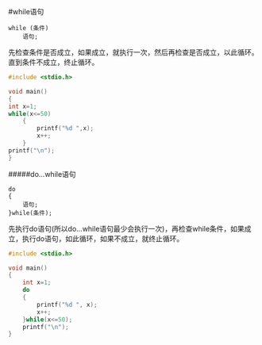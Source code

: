 #while语句
```text
while (条件)
	语句;
```
先检查条件是否成立，如果成立，就执行一次，然后再检查是否成立，以此循环。直到条件不成立，终止循环。
```c
#include <stdio.h>

void main()
{
int x=1;
while(x<=50)
	{
		printf("%d ",x);
		x++;
	}
printf("\n");
}
```
#####do...while语句
```text
do
{
	语句;
}while(条件);
```
先执行do语句(所以do...while语句最少会执行一次)，再检查while条件，如果成立，执行do语句，如此循环，如果不成立，就终止循环。
```c
#include <stdio.h>

void main()
{
	int x=1;
	do
	{
		printf("%d ", x);
		x++;
	}while(x<=50);
	printf("\n");
}
```


